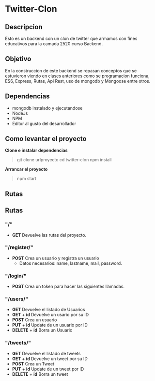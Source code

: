 # Twitter-Clon 

## Descripcion

Esto es un backend con un clon de twitter que armamos con fines
educativos para la camada 2520 curso Backend.

## Objetivo

En la construccion de este backend se repasan conceptos 
que se estuvieron viendo en clases anteriores como se 
programacion funciona, ES6, Express, Rutas, Api Rest,
uso de mongodb y Mongoose entre otros.

## Dependencias

- mongodb instalado y ejecutandose
- NodeJs
- NPM
- Editor al gusto del desarrollador

## Como levantar el proyecto

**Clone e instalar dependencias**
> git clone urlproyecto
> cd twitter-clon
> npm install

**Arrancar el proyecto**
> npm start

## Rutas

## Rutas


### "/"

- **GET** Devuelve las rutas del proyecto.

### "/register/"

- **POST** Crea un usuario y registra un usuario
  - Datos necesarios: name, lastname, mail, password.

### "/login/"

- **POST** Crea un token para hacer las siguientes llamadas.

### "/users/"

- **GET** Devuelve el listado de Usuarios
- **GET** + **id** Devuelve un usario por su ID
- **POST** Crea un usuario
- **PUT** + **id** Update de un usuario por ID
- **DELETE** + **id** Borra un Usuario

### "/tweets/"

- **GET** Devuelve el listado de tweets
- **GET** + **id** Devuelve un tweet por su ID
- **POST** Crea un Tweet
- **PUT** + **id** Update de un tweet por ID
- **DELETE** + **id** Borra un tweet

